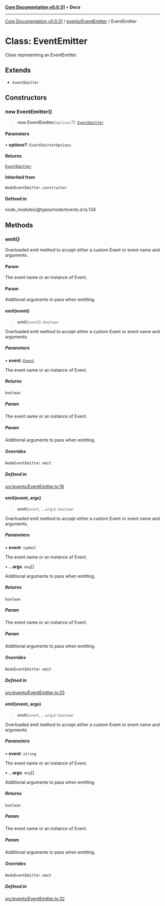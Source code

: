 [**Core Documentation v0.0.31**](../../../README.md) • **Docs**

***

[Core Documentation v0.0.31](../../../modules.md) / [events/EventEmitter](../README.md) / EventEmitter

# Class: EventEmitter

Class representing an EventEmitter.

## Extends

- `EventEmitter`

## Constructors

### new EventEmitter()

> **new EventEmitter**(`options`?): [`EventEmitter`](EventEmitter.md)

#### Parameters

• **options?**: `EventEmitterOptions`

#### Returns

[`EventEmitter`](EventEmitter.md)

#### Inherited from

`NodeEventEmitter.constructor`

#### Defined in

node\_modules/@types/node/events.d.ts:134

## Methods

### emit()

Overloaded emit method to accept either a custom Event or event name and arguments.

#### Param

The event name or an instance of Event.

#### Param

Additional arguments to pass when emitting.

#### emit(event)

> **emit**(`event`): `boolean`

Overloaded emit method to accept either a custom Event or event name and arguments.

##### Parameters

• **event**: [`Event`](../../Event/classes/Event.md)

The event name or an instance of Event.

##### Returns

`boolean`

##### Param

The event name or an instance of Event.

##### Param

Additional arguments to pass when emitting.

##### Overrides

`NodeEventEmitter.emit`

##### Defined in

[src/events/EventEmitter.ts:18](https://github.com/stonemjs/core/blob/40e6656006329b0d27f05f845f48db22a574f5ce/src/events/EventEmitter.ts#L18)

#### emit(event, args)

> **emit**(`event`, ...`args`): `boolean`

Overloaded emit method to accept either a custom Event or event name and arguments.

##### Parameters

• **event**: `symbol`

The event name or an instance of Event.

• ...**args**: `any`[]

Additional arguments to pass when emitting.

##### Returns

`boolean`

##### Param

The event name or an instance of Event.

##### Param

Additional arguments to pass when emitting.

##### Overrides

`NodeEventEmitter.emit`

##### Defined in

[src/events/EventEmitter.ts:25](https://github.com/stonemjs/core/blob/40e6656006329b0d27f05f845f48db22a574f5ce/src/events/EventEmitter.ts#L25)

#### emit(event, args)

> **emit**(`event`, ...`args`): `boolean`

Overloaded emit method to accept either a custom Event or event name and arguments.

##### Parameters

• **event**: `string`

The event name or an instance of Event.

• ...**args**: `any`[]

Additional arguments to pass when emitting.

##### Returns

`boolean`

##### Param

The event name or an instance of Event.

##### Param

Additional arguments to pass when emitting.

##### Overrides

`NodeEventEmitter.emit`

##### Defined in

[src/events/EventEmitter.ts:32](https://github.com/stonemjs/core/blob/40e6656006329b0d27f05f845f48db22a574f5ce/src/events/EventEmitter.ts#L32)
